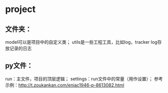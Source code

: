 
# project

## 文件夹：
model可以是项目中的自定义类；
utils是一些工程工具，比如log，tracker
log存放记录的日志
## py文件：
run：主文件，项目的顶层逻辑；
settings：run文件中的常量（用作设置）；
参考示例：http://t.zoukankan.com/eniac1946-p-8613082.html

